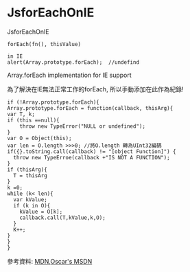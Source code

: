 # JsforEachOnIE

JsforEachOnIE

`forEach(fn(), thisValue)`

    in IE
    alert(Array.prototype.forEach);  //undefind

Array.forEach implementation for IE support

為了解決在IE無法正常工作的forEach, 所以手動添加在此作為紀錄!

    if (!Array.prototype.forEach){
    Array.prototype.forEach = function(callback, thisArg){
    var T, k;
    if (this ==null){
        throw new TypeError("NULL or undefined");
    }
    var O = Object(this);
    var len = O.length >>>0; //將O.length 轉為UInt32編碼
    if({}.toString.call(callback) != "[object Function]") {
      throw new TypeErroe(callback +"IS NOT A FUNCTION");
    }
    if (thisArg){
      T = thisArg
    }
    k =0;
    while (k< len){
      var kValue;
      if (k in O){
        kValue = O[k];
        callback.call(T,kValue,k,O);
      }
      K++;
    }
    }
    }


參考資料: [MDN](https://developer.mozilla.org/en/JavaScript/Reference/Global_Objects/Array/forEach),[Oscar's MSDN](http://blog.csdn.net/oscar999/article/details/8671546)
